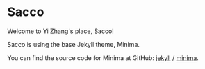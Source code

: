 # Sacco

Welcome to Yi Zhang's place, Sacco!

Sacco is using the base Jekyll theme, Minima.

You can find the source code for Minima at GitHub: [jekyll](https://github.com/jekyll) / [minima](https://github.com/jekyll/minima).

